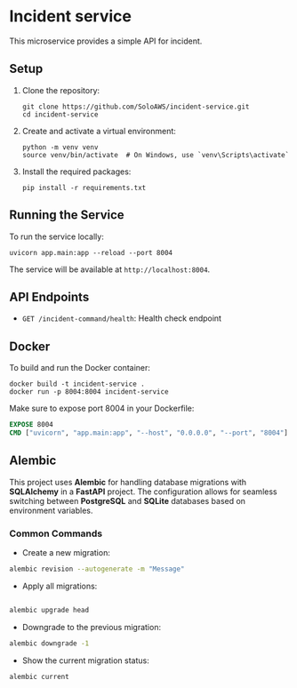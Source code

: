 # Incident service

This microservice provides a simple API for incident.

## Setup

1. Clone the repository:

   ```
   git clone https://github.com/SoloAWS/incident-service.git
   cd incident-service
   ```

2. Create and activate a virtual environment:

   ```
   python -m venv venv
   source venv/bin/activate  # On Windows, use `venv\Scripts\activate`
   ```

3. Install the required packages:
   ```
   pip install -r requirements.txt
   ```

## Running the Service

To run the service locally:

```
uvicorn app.main:app --reload --port 8004
```

The service will be available at `http://localhost:8004`.

## API Endpoints

- `GET /incident-command/health`: Health check endpoint

## Docker

To build and run the Docker container:

```
docker build -t incident-service .
docker run -p 8004:8004 incident-service
```

Make sure to expose port 8004 in your Dockerfile:

```dockerfile
EXPOSE 8004
CMD ["uvicorn", "app.main:app", "--host", "0.0.0.0", "--port", "8004"]
```

## Alembic
This project uses **Alembic** for handling database migrations with **SQLAlchemy** in a **FastAPI** project. The configuration allows for seamless switching between **PostgreSQL** and **SQLite** databases based on environment variables.

### Common Commands
- Create a new migration:
``` bash
alembic revision --autogenerate -m "Message"
```

- Apply all migrations:

``` bash

alembic upgrade head
```
- Downgrade to the previous migration:

``` bash
alembic downgrade -1
```

- Show the current migration status:
``` bash
alembic current
```